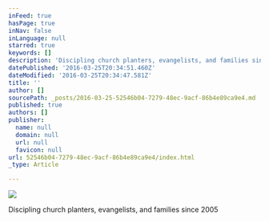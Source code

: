 ```yaml
---
inFeed: true
hasPage: true
inNav: false
inLanguage: null
starred: true
keywords: []
description: 'Discipling church planters, evangelists, and families since 2005'
datePublished: '2016-03-25T20:34:51.460Z'
dateModified: '2016-03-25T20:34:47.581Z'
title: ''
author: []
sourcePath: _posts/2016-03-25-52546b04-7279-48ec-9acf-86b4e89ca9e4.md
published: true
authors: []
publisher:
  name: null
  domain: null
  url: null
  favicon: null
url: 52546b04-7279-48ec-9acf-86b4e89ca9e4/index.html
_type: Article

---
```

![](https://the-grid-user-content.s3-us-west-2.amazonaws.com/135da6aa-72cc-4593-9dc5-248de5f7c5ae.jpg)

Discipling church planters, evangelists, and families since 2005